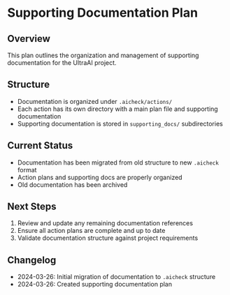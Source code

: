 # Supporting Documentation Plan

## Overview

This plan outlines the organization and management of supporting documentation for the UltraAI project.

## Structure

- Documentation is organized under `.aicheck/actions/`
- Each action has its own directory with a main plan file and supporting documentation
- Supporting documentation is stored in `supporting_docs/` subdirectories

## Current Status

- Documentation has been migrated from old structure to new `.aicheck` format
- Action plans and supporting docs are properly organized
- Old documentation has been archived

## Next Steps

1. Review and update any remaining documentation references
2. Ensure all action plans are complete and up to date
3. Validate documentation structure against project requirements

## Changelog

- 2024-03-26: Initial migration of documentation to `.aicheck` structure
- 2024-03-26: Created supporting documentation plan
